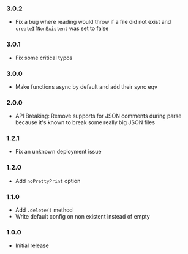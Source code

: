 ### 3.0.2

- Fix a bug where reading would throw if a file did not exist and `createIfNonExistent` was set to false

### 3.0.1

- Fix some critical typos

### 3.0.0

- Make functions async by default and add their sync eqv

### 2.0.0

- API Breaking: Remove supports for JSON comments during parse because it's known to break some really big JSON files

### 1.2.1

- Fix an unknown deployment issue

### 1.2.0

- Add `noPrettyPrint` option

### 1.1.0

- Add `.delete()` method
- Write default config on non existent instead of empty

### 1.0.0
 - Initial release
